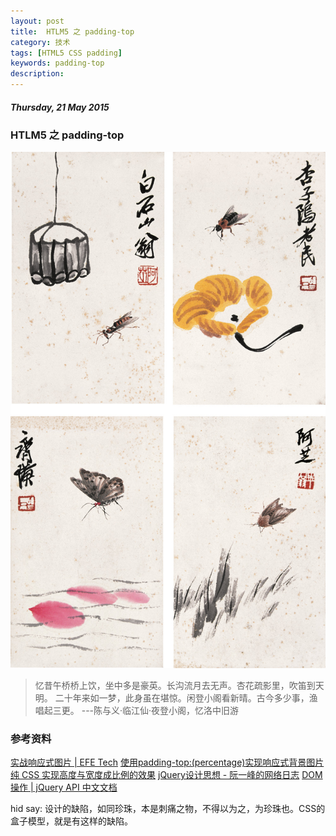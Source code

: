 ```yaml
---
layout: post
title:  HTLM5 之 padding-top
category: 技术
tags: [HTML5 CSS padding]
keywords: padding-top
description: 
---
```


##### Thursday, 21 May 2015

### HTLM5 之 padding-top

![齐白石](/../../assets/img/tech/2015/qibaishi_3.jpg)

> 忆昔午桥桥上饮，坐中多是豪英。长沟流月去无声。杏花疏影里，吹笛到天明。
二十年来如一梦，此身虽在堪惊。闲登小阁看新晴。古今多少事，渔唱起三更。
---陈与义·临江仙·夜登小阁，忆洛中旧游




### 参考资料
[实战响应式图片 | EFE Tech](http://efe.baidu.com/blog/responsive-images-in-practice/)
[使用padding-top:(percentage)实现响应式背景图片](http://www.topcss.org/?p=526)
[纯 CSS 实现高度与宽度成比例的效果](http://zihua.li/2013/12/keep-height-relevant-to-width-using-css/)
[jQuery设计思想 - 阮一峰的网络日志](http://www.ruanyifeng.com/blog/2011/07/jquery_fundamentals.html)
[DOM 操作 | jQuery API 中文文档 ](http://www.jquery123.com/api/category/manipulation/)


hid say: 设计的缺陷，如同珍珠，本是刺痛之物，不得以为之，为珍珠也。CSS的盒子模型，就是有这样的缺陷。

